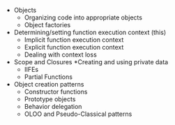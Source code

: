 * Objects
  * Organizing code into appropriate objects
  * Object factories
* Determining/setting function execution context (this)
  * Implicit function execution context
  * Explicit function execution context
  * Dealing with context loss
* Scope and Closures
  *Creating and using private data
  * IIFEs
  * Partial Functions
* Object creation patterns
  * Constructor functions
  * Prototype objects
  * Behavior delegation
  * OLOO and Pseudo-Classical patterns
